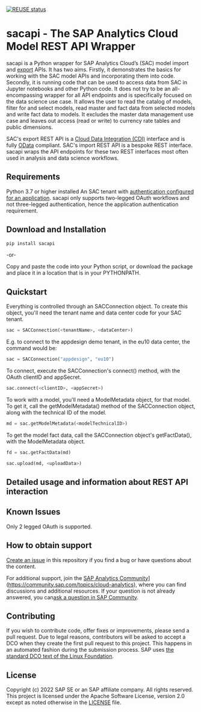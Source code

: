 [![REUSE status](https://api.reuse.software/badge/github.com/SAP-samples/analytics-cloud-export-api-wrapper)](https://api.reuse.software/info/github.com/SAP-samples/analytics-cloud-export-api-wrapper)

# sacapi - The SAP Analytics Cloud Model REST API Wrapper

sacapi is a Python wrapper for SAP Analytics Cloud’s (SAC) model import and [export](https://help.sap.com/docs/SAP_ANALYTICS_CLOUD/14cac91febef464dbb1efce20e3f1613/db62fd76514b48f8b71d695360320f4a.html) APIs.  It has two aims.  Firstly, it demonstrates the basics for working with the SAC model  APIs and incorporating them into code.  Secondly, it is running code that can be used to access data from SAC in Jupyter notebooks and other Python code.  It does not try to be an all-encompassing wrapper for all API endpoints and is specifically focused on the data science use case.  It allows the user to read the catalog of models, filter for and select models, read master and fact data from selected models and write fact data to models.  It excludes the master data management use case and leaves out access (read or write) to currency rate tables and public dimensions.

SAC's export REST API is a [Cloud Data Integration (CDI)](https://help.sap.com/docs/HANA_SMART_DATA_INTEGRATION/7952ef28a6914997abc01745fef1b607/233ff3514ff74106937adc39db9be0dd.html) interface and is fully [OData](https://www.odata.org/) compliant.  SAC's import REST API is a bespoke REST interface.  sacapi wraps the API endpoints for these two REST interfaces most often used in analysis and data science workflows.  

## Requirements

Python 3.7 or higher installed
An SAC tenant with [authentication configured for an application](https://help.sap.com/docs/SAP_ANALYTICS_CLOUD/14cac91febef464dbb1efce20e3f1613/0c1fb5e6ef1f46acb83771070084f124.html).  sacapi only supports two-legged OAuth workflows and not three-legged authentication, hence the application authentication requirement.  


## Download and Installation

```python
pip install sacapi
```

-or-

Copy and paste the code into your Python script, or download the package and place it in a location that is in your PYTHONPATH.


## Quickstart

Everything is controlled through an SACConnection object.  To create this object, you'll need the tenant name and data center code for your SAC tenant.

```python
sac = SACConnection(<tenantName>, <dataCenter>)
```

E.g. to connect to the appdesign demo tenant, in the eu10 data center, the command would be:
```python
sac = SACConnection("appdesign", "eu10")
```

To connect, execute the SACConnection's connect() method, with the OAuth clientID and appSecret.
```python
sac.connect(<clientID>, <appSecret>)
```

To work with a model, you'll need a ModelMetadata object, for that model.  To get it, call the getModelMetadata() method of the SACConnection object, along with the technical ID of the model.  


```python
md = sac.getModelMetadata(<modelTechnicalID>)
```

To get the model fact data, call the SACConnection object's getFactData(), with the ModelMetadata object.

```python
fd = sac.getFactData(md)
```

```python
sac.upload(md, <uploadData>)
```


## Detailed usage and information about REST API interaction


## Known Issues

Only 2 legged OAuth is supported.

## How to obtain support
[Create an issue](https://github.com/SAP-samples/analytics-cloud-export-api-wrapper/issues) in this repository if you find a bug or have questions about the content.
 
For additional support, join the [SAP](https://community.sap.com/topics/cloud-analytics)[ Analytics Community](https://community.sap.com/topics/cloud-analytics)](https://community.sap.com/topics/cloud-analytics), where you can find discussions and additional resources.  If your question is not already answered, you can[ask a question in SAP Community](https://answers.sap.com/questions/ask.html?primaryTagId=67838200100800006884&additionalTagId=73554900100800000562&additionalTagId=819703369010316911100650199149950&additionalTagId=3f33380c-8914-4b7a-af00-0e9a70705a32&additionalTagId=73555000100800001621&additionalTagId=2221d1b0-d759-4b24-9333-f72da4d263da&additionalTagId=3ecbe2ed-7fe9-4831-924a-77987d1a4259). 

## Contributing
If you wish to contribute code, offer fixes or improvements, please send a pull request. Due to legal reasons, contributors will be asked to accept a DCO when they create the first pull request to this project. This happens in an automated fashion during the submission process. SAP uses [the standard DCO text of the Linux Foundation](https://developercertificate.org/).

## License
Copyright (c) 2022 SAP SE or an SAP affiliate company. All rights reserved. This project is licensed under the Apache Software License, version 2.0 except as noted otherwise in the [LICENSE](https://raw.githubusercontent.com/SAP-samples/analytics-cloud-export-api-wrapper/main/LICENSES/Apache-2.0.txt?token=GHSAT0AAAAAAB2MAUL26SOZQOB4VIRO3ZNCY5SU5VQ) file.
